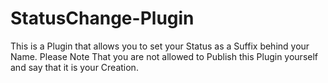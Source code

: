 # StatusChange-Plugin
This is a Plugin that allows you to set your Status as a Suffix behind your Name.
Please Note That you are not allowed to Publish this Plugin yourself and say
that it is your Creation.
